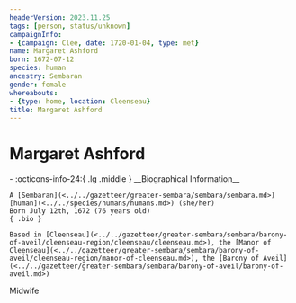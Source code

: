 ```yaml
---
headerVersion: 2023.11.25
tags: [person, status/unknown]
campaignInfo:
- {campaign: Clee, date: 1720-01-04, type: met}
name: Margaret Ashford
born: 1672-07-12
species: human
ancestry: Sembaran
gender: female
whereabouts:
- {type: home, location: Cleenseau}
title: Margaret Ashford
---
```

# Margaret Ashford
<div class="grid cards ext-narrow-margin ext-one-column" markdown>
- :octicons-info-24:{ .lg .middle } __Biographical Information__

    A [Sembaran](<../../gazetteer/greater-sembara/sembara/sembara.md>) [human](<../../species/humans/humans.md>) (she/her)  
    Born July 12th, 1672 (76 years old)  
    { .bio }

    Based in [Cleenseau](<../../gazetteer/greater-sembara/sembara/barony-of-aveil/cleenseau-region/cleenseau/cleenseau.md>), the [Manor of Cleenseau](<../../gazetteer/greater-sembara/sembara/barony-of-aveil/cleenseau-region/manor-of-cleenseau.md>), the [Barony of Aveil](<../../gazetteer/greater-sembara/sembara/barony-of-aveil/barony-of-aveil.md>)
</div>



Midwife

